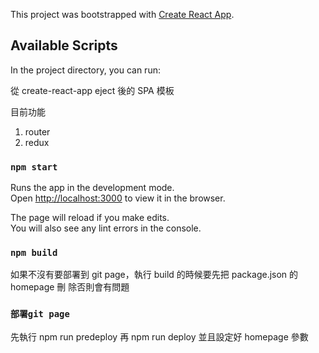 This project was bootstrapped with
[Create React App](https://github.com/facebook/create-react-app).

## Available Scripts

In the project directory, you can run:

從 create-react-app eject 後的 SPA 模板

目前功能

1. router
2. redux

### `npm start`

Runs the app in the development mode.<br> Open
[http://localhost:3000](http://localhost:3000) to view it in the browser.

The page will reload if you make edits.<br> You will also see any lint errors in
the console.

### `npm build`

如果不沒有要部署到 git page，執行 build 的時候要先把 package.json 的 homepage 刪
除否則會有問題

### `部署git page`

先執行 npm run predeploy 再 npm run deploy 並且設定好 homepage 參數

